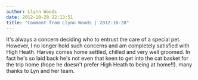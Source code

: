 ```yaml
---
author: Llynn Woods
date: 2012-10-28 22:13:51
title: "Comment from Llynn Woods | 2012-10-28"
---
```

It's always a concern deciding who to entrust the care of a special pet. 
However, I no longer hold such concerns and am completely satisfied with High Heath. 
Harvey comes home settled, chilled and very well groomed. In fact he's so laid back he's not even that keen to get into the cat basket for the trip home (hope he doesn't prefer High Heath to being at home!!).
many thanks to Lyn and her team.

